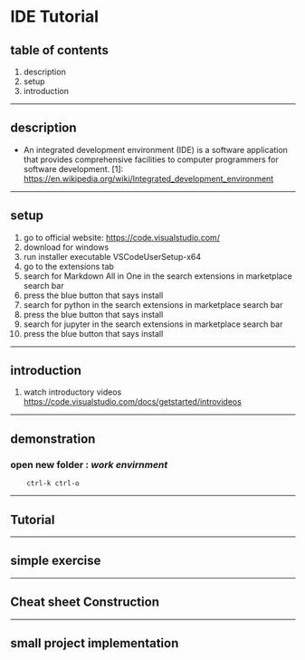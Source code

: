 # IDE Tutorial

## table of contents
1. description
2. setup
3. introduction
---
## description
- An integrated development environment (IDE) is a software application that provides comprehensive facilities to computer programmers for software development. 
[1]: https://en.wikipedia.org/wiki/Integrated_development_environment
---
## setup
1. go to official website: https://code.visualstudio.com/
2. download for windows
3. run installer executable VSCodeUserSetup-x64
4. go to the extensions tab 
5. search for Markdown All in One in the search extensions in marketplace search bar
6. press the blue button that says install
7. search for python in the search extensions in marketplace search bar
8. press the blue button that says install
10. search for jupyter in the search extensions in marketplace search bar
11. press the blue button that says install
---
## introduction
1. watch introductory videos https://code.visualstudio.com/docs/getstarted/introvideos
---
## demonstration
### **open new folder** : *work envirnment*
```
    ctrl-k ctrl-o 
```
---
## Tutorial

---
## simple exercise
---
## Cheat sheet Construction
---
## small project implementation 